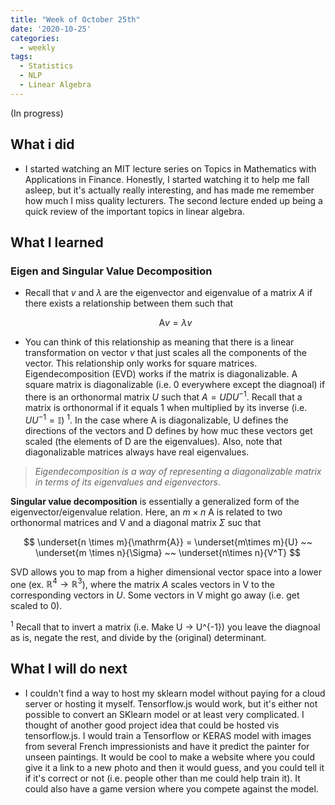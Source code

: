 ```yaml
---
title: "Week of October 25th"
date: '2020-10-25'
categories:
  - weekly
tags:
  - Statistics
  - NLP
  - Linear Algebra
---
```


(In progress)

## What i did

- I started watching an MIT lecture series on Topics in Mathematics with Applications in Finance. Honestly, I started watching it to help me fall asleep, but it's actually really interesting, and has made me remember how much I miss quality lecturers. The second lecture ended up being a quick review of the important topics in linear algebra.

## What I learned

### Eigen and Singular Value Decomposition

- Recall that $v$ and $\lambda$ are the eigenvector and eigenvalue of a matrix $A$ if there exists a relationship between them such that

  $$
  \mathrm{A}v = \lambda v
  $$

- You can think of this relationship as meaning that there is a linear transformation on vector $v$ that just scales all the components of the vector. This relationship only works for square matrices. Eigendecomposition (EVD) works if the matrix is diagonalizable. A square matrix is diagonalizable (i.e. 0 everywhere except the diagnoal) if there is an orthonormal matrix $U$ such that $A = U D U^{-1}$. Recall that a matrix is orthonormal if it equals 1 when multiplied by its inverse (i.e. $UU^{-1} = \mathbb{I})$ <sup>1</sup>. In the case where A is diagonalizable, U defines the directions of the vectors and D defines by how muc these vectors get scaled (the elements of D are the eigenvalues). Also, note that diagonalizable matrices always have real eigenvalues.

>*Eigendecomposition is a way of representing a diagonalizable matrix in terms of its eigenvalues and eigenvectors*.

**Singular value decomposition** is essentially a generalized form of the eigenvector/eigenvalue relation. Here, an $m \times n$ A is related to two orthonormal matrices and V and a diagonal matrix $\Sigma$ suc that

$$
\underset{n \times m}{\mathrm{A}} =  \underset{m\times m}{U} ~~
\underset{m \times n}{\Sigma} ~~ \underset{n\times n}{V^T}
$$

SVD allows you to map from a higher dimensional vector space into a lower one (ex. $\mathbb{R}^4 \rightarrow \mathbb{R}^3$), where the matrix $A$ scales vectors in V to the corresponding vectors in $U$. Some vectors in V might go away (i.e. get scaled to 0).

<sup>1</sup> Recall that to invert a matrix (i.e. Make U -> U^{-1}) you leave the diagnoal as is, negate the rest, and divide by the (original) determinant.

## What I will do next

- I couldn't find a way to host my sklearn model without paying for a cloud server or hosting it myself. Tensorflow.js would work, but it's either not possible to convert an SKlearn model or at least very complicated. I thought of another good project idea that could be hosted vis tensorflow.js. I would train a Tensorflow or KERAS model with images from several French impressionists and have it predict the painter for unseen paintings. It would be cool to make a website where you could give it a link to a new photo and then it would guess, and you could tell it if it's correct or not (i.e. people other than me could help train it). It could also have a game version where you compete against the model.